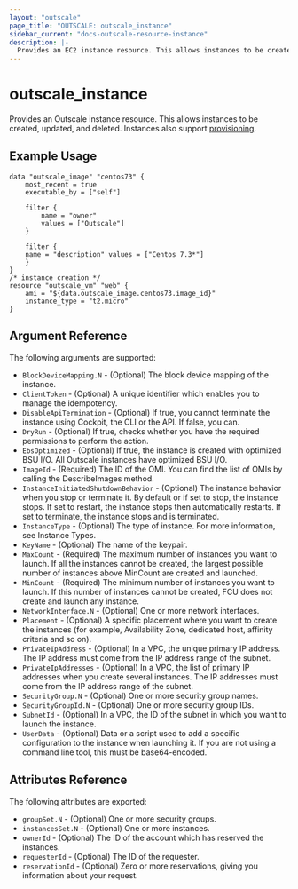 ```yaml
---
layout: "outscale"
page_title: "OUTSCALE: outscale_instance"
sidebar_current: "docs-outscale-resource-instance"
description: |-
  Provides an EC2 instance resource. This allows instances to be created, updated, and deleted. Instances also support provisioning.
---
```


# outscale_instance

Provides an Outscale instance resource. This allows instances to be created, updated,
and deleted. Instances also support [provisioning](/docs/provisioners/index.html).

## Example Usage

```hcl
data "outscale_image" "centos73" { 
	most_recent = true 
	executable_by = ["self"] 

	filter {
		name = "owner" 
		values = ["Outscale"] 
	}

	filter {
	name = "description" values = ["Centos 7.3*"] 
	} 
} 
/* instance creation */
resource "outscale_vm" "web" { 
	ami = "${data.outscale_image.centos73.image_id}"
	instance_type = "t2.micro" 
}
```

## Argument Reference

The following arguments are supported:

* `BlockDeviceMapping.N` - (Optional) The block device mapping of the instance.
* `ClientToken` - (Optional) A unique identifier which enables you to manage the idempotency.
* `DisableApiTermination` - (Optional) If true, you cannot terminate the instance using Cockpit, the CLI or the API. If false, you can.
* `DryRun` - (Optional) If true, checks whether you have the required permissions to perform the action.
* `EbsOptimized` - (Optional) If true, the instance is created with optimized BSU I/O. All Outscale instances have optimized BSU I/O.
* `ImageId` - (Required) The ID of the OMI. You can find the list of OMIs by calling the DescribeImages method.
* `InstanceInitiatedShutdownBehavior` - (Optional) The instance behavior when you stop or terminate it. By default or if set to stop, the instance stops. If set to restart, the instance stops then automatically restarts. If set to terminate, the instance stops and is terminated.
* `InstanceType` - (Optional) The type of instance. For more information, see Instance Types.
* `KeyName` - (Optional) The name of the keypair.
* `MaxCount` - (Required) The maximum number of instances you want to launch. If all the instances cannot be created, the largest possible number of instances above MinCount are created and launched.
* `MinCount` - (Required) The minimum number of instances you want to launch. If this number of instances cannot be created, FCU does not create and launch any instance.
* `NetworkInterface.N` - (Optional) One or more network interfaces.
* `Placement` - (Optional) A specific placement where you want to create the instances (for example, Availability Zone, dedicated host, affinity criteria and so on).
* `PrivateIpAddress` - (Optional) In a VPC, the unique primary IP address. The IP address must come from the IP address range of the subnet.
* `PrivateIpAddresses` - (Optional) In a VPC, the list of primary IP addresses when you create several instances. The IP addresses must come from the IP address range of the subnet.
* `SecurityGroup.N` - (Optional) One or more security group names.
* `SecurityGroupId.N` - (Optional) One or more security group IDs.
* `SubnetId` - (Optional) In a VPC, the ID of the subnet in which you want to launch the instance.
* `UserData` - (Optional) Data or a script used to add a specific configuration to the instance when launching it. If you are not using a command line tool, this must be base64-encoded.


## Attributes Reference

The following attributes are exported:

* `groupSet.N` - (Optional) One or more security groups.
* `instancesSet.N` - (Optional) One or more instances.
* `ownerId` - (Optional) The ID of the account which has reserved the instances.
* `requesterId` - (Optional) The ID of the requester.
* `reservationId` - (Optional) Zero or more reservations, giving you information about your request.
